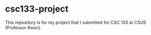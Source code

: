 # csc133-project

This repository is for my project that I submitted for CSC 133 at CSUS (Professor Kwan).
